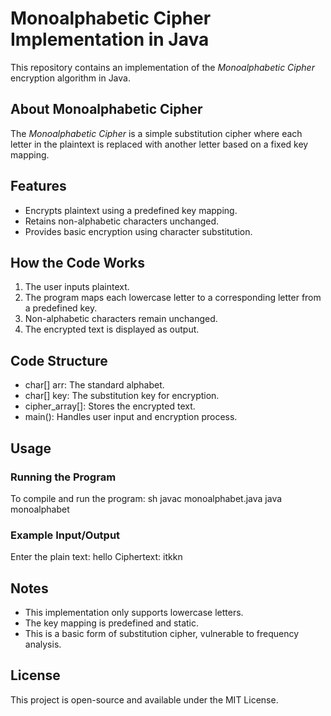 # Monoalphabetic Cipher Implementation in Java

This repository contains an implementation of the *Monoalphabetic Cipher* encryption algorithm in Java.

## About Monoalphabetic Cipher
The *Monoalphabetic Cipher* is a simple substitution cipher where each letter in the plaintext is replaced with another letter based on a fixed key mapping.

## Features
- Encrypts plaintext using a predefined key mapping.
- Retains non-alphabetic characters unchanged.
- Provides basic encryption using character substitution.

## How the Code Works
1. The user inputs plaintext.
2. The program maps each lowercase letter to a corresponding letter from a predefined key.
3. Non-alphabetic characters remain unchanged.
4. The encrypted text is displayed as output.

## Code Structure
- char[] arr: The standard alphabet.
- char[] key: The substitution key for encryption.
- cipher_array[]: Stores the encrypted text.
- main(): Handles user input and encryption process.

## Usage
### Running the Program
To compile and run the program:
sh
javac monoalphabet.java
java monoalphabet


### Example Input/Output

Enter the plain text: hello
Ciphertext: itkkn


## Notes
- This implementation only supports lowercase letters.
- The key mapping is predefined and static.
- This is a basic form of substitution cipher, vulnerable to frequency analysis.

## License
This project is open-source and available under the MIT License.
